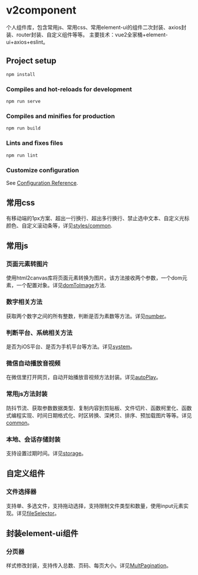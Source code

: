 # v2component
个人组件库，包含常用js、常用css、常用element-ui的组件二次封装、axios封装、router封装、自定义组件等等。
主要技术：vue2全家桶+element-ui+axios+eslint。

## Project setup
```
npm install
```

### Compiles and hot-reloads for development
```
npm run serve
```

### Compiles and minifies for production
```
npm run build
```

### Lints and fixes files
```
npm run lint
```

### Customize configuration
See [Configuration Reference](https://cli.vuejs.org/config/).




## 常用css
有移动端的1px方案、超出一行换行、超出多行换行、禁止选中文本、自定义光标颜色、自定义滚动条等，详见[styles/common](./src/styles/common.css).  
## 常用js
### 页面元素转图片
使用html2canvas库将页面元素转换为图片。该方法接收两个参数，一个dom元素，一个配置对象。详见[domToImage](./src/utils/domToImg.js)方法.  
### 数字相关方法
获取两个数字之间的所有整数，判断是否为素数等方法。详见[number](./src/utils/number.js)。  
### 判断平台、系统相关方法
是否为iOS平台、是否为手机平台等方法。详见[system](./src/utils/system.js)。  
### 微信自动播放音视频
在微信里打开网页，自动开始播放音视频方法封装。详见[autoPlay](./src/utils/wx.js)。  
### 常用js方法封装
防抖节流、获取参数数据类型、复制内容到剪贴板、文件切片、函数柯里化、函数式编程实现、时间日期格式化、时区转换、深拷贝、排序、预加载图片等等。详见[common](./src/utils/common.js)。  
### 本地、会话存储封装
支持设置过期时间。详见[storage](./src/utils/storage.js)。  
## 自定义组件
### 文件选择器
支持单、多选文件，支持拖动选择，支持限制文件类型和数量，使用input元素实现。详见[fileSelector](./src/components/FileSelector/index.vue)。  
## 封装element-ui组件
### 分页器
样式修改封装，支持传入总数、页码、每页大小。详见[MultPagination](./src/components/MultPagination/index.vue)。  